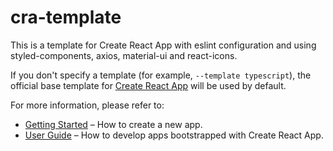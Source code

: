 # cra-template

This is a template for Create React App with eslint configuration and using styled-components, axios, material-ui and react-icons.

If you don't specify a template (for example, `--template typescript`), the official base template for [Create React App](https://github.com/facebook/create-react-app) will be used by default.

For more information, please refer to:

- [Getting Started](https://create-react-app.dev/docs/getting-started) – How to create a new app.
- [User Guide](https://create-react-app.dev) – How to develop apps bootstrapped with Create React App.